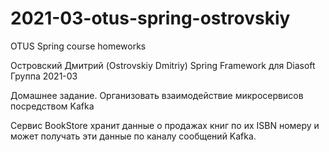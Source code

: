 # 2021-03-otus-spring-ostrovskiy
OTUS Spring course homeworks

Островский Дмитрий (Ostrovskiy Dmitriy)
Spring Framework для Diasoft
Группа 2021-03

Домашнее задание.
Организовать взаимодействие микросервисов посредством Kafka

Сервис BookStore хранит данные о продажах книг по их ISBN номеру и может получать эти данные по каналу сообщений Kafka.